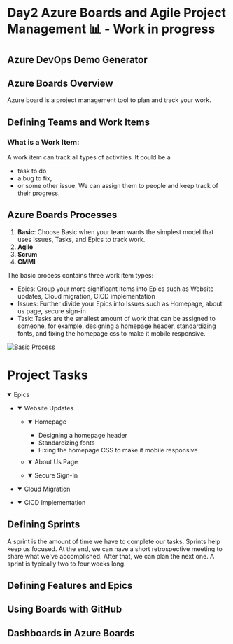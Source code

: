 # Day2 Azure Boards and Agile Project Management 📊 - Work in progress

## Azure DevOps Demo Generator


## Azure Boards Overview
Azure board is a project management tool to plan and track your work.

## Defining Teams and Work Items
### What is a Work Item:
A work item can track all types of activities. It could be a 
*  task to do
*  a bug to fix,
*  or some other issue.
  We can assign them to people and keep track of their progress.

## Azure Boards Processes

1) **Basic**: Choose Basic when your team wants the simplest model that uses Issues, Tasks, and Epics to track work.
2) **Agile**
3) **Scrum**
4) **CMMI**

The basic process contains three work item types:
- Epics: Group your more significant items into Epics such as Website updates, Cloud migration, CICD implementation
- Issues: Further divide your Epics into Issues such as Homepage, about us page, secure sign-in
- Task: Tasks are the smallest amount of work that can be assigned to someone, for example, designing a homepage header, standardizing fonts, and fixing the homepage css to make it mobile responsive.

![Basic Process](https://learn.microsoft.com/en-us/azure/devops/boards/get-started/media/about-boards/hierarchy-2.png?view=azure-devops)

<!DOCTYPE html>
<html lang="en">
<head>
  <meta charset="UTF-8">
  <meta name="viewport" content="width=device-width, initial-scale=1.0">
  <title>Project Tasks</title>
  <style>
    details {
      margin-bottom: 10px;
    }

    summary {
      font-weight: bold;
      cursor: pointer;
    }

    summary:hover {
      text-decoration: underline;
    }
  </style>
</head>
<body>

<h1>Project Tasks</h1>

<details open>
  <summary>Epics</summary>
  <ul>
    <li>
      <details open>
        <summary>Website Updates</summary>
        <ul>
          <li>
            <details open>
              <summary>Homepage</summary>
              <ul>
                <li>Designing a homepage header</li>
                <li>Standardizing fonts</li>
                <li>Fixing the homepage CSS to make it mobile responsive</li>
              </ul>
            </details>
          </li>
          <li>
            <details open>
              <summary>About Us Page</summary>
              <ul>
                <!-- Add specific tasks for About Us Page -->
              </ul>
            </details>
          </li>
          <li>
            <details open>
              <summary>Secure Sign-In</summary>
              <ul>
                <!-- Add specific tasks for Secure Sign-In -->
              </ul>
            </details>
          </li>
        </ul>
      </details>
    </li>
    <li>
      <details open>
        <summary>Cloud Migration</summary>
        <ul>
          <!-- Add specific tasks for Cloud Migration -->
        </ul>
      </details>
    </li>
    <li>
      <details open>
        <summary>CICD Implementation</summary>
        <ul>
          <!-- Add specific tasks for CICD Implementation -->
        </ul>
      </details>
    </li>
  </ul>
</details>

<script>
  // Add JavaScript here if you need to perform any additional actions.
</script>

</body>
</html>


## Defining Sprints

A sprint is the amount of time we have to complete our tasks. Sprints help keep us focused. At the end, we can have a short retrospective meeting to share what we've accomplished. After that, we can plan the next one.
 A sprint is typically two to four weeks long.
 
## Defining Features and Epics

## Using Boards with GitHub
## Dashboards in Azure Boards
